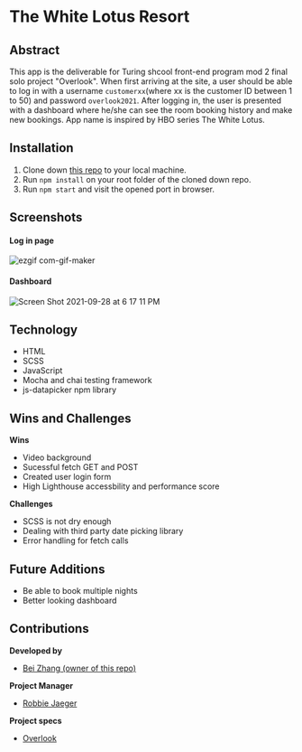 # The White Lotus Resort

## Abstract
This app is the deliverable for Turing shcool front-end program mod 2 final solo project "Overlook". When first arriving at the site, a user should be able to log in with a username `customerxx`(where xx is the customer ID between 1 to 50) and password `overlook2021`. After logging in, the user is presented with a dashboard where he/she can see the room booking history and make new bookings. App name is inspired by HBO series The White Lotus.

## Installation

1. Clone down [this repo](https://github.com/beizy/top-stories) to your local machine.
2. Run `npm install` on your root folder of the cloned down repo.
3. Run `npm start` and visit the opened port in browser.


## Screenshots

#### Log in page
![ezgif com-gif-maker](https://user-images.githubusercontent.com/73845209/135175701-f80177e9-8c28-4949-9a12-f39e7634b404.gif)
#### Dashboard
![Screen Shot 2021-09-28 at 6 17 11 PM](https://user-images.githubusercontent.com/73845209/135173428-8dc830cd-abd3-4d53-a107-4adce5879a5b.png)


## Technology
- HTML
- SCSS
- JavaScript
- Mocha and chai testing framework
- js-datapicker npm library

## Wins and Challenges

**Wins**
- Video background
- Sucessful fetch GET and POST
- Created user login form
- High Lighthouse accessbility and performance score

**Challenges**

- SCSS is not dry enough
- Dealing with third party date picking library
- Error handling for fetch calls

## Future Additions

- Be able to book multiple nights
- Better looking dashboard


## Contributions

**Developed by**

- [Bei Zhang (owner of this repo)](https://github.com/lokiandfengshui)

**Project Manager**

- [Robbie Jaeger](https://github.com/robbiejaeger)

**Project specs**
- [Overlook](https://frontend.turing.edu/projects/overlook.html)
